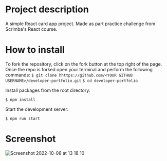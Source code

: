 # Project description

A simple React card app project. Made as part practice challenge from Scrimba's React course.

# How to install 

To fork the repository, click on the fork button at the top right of the page. Once the repo is forked open your terminal and perform the following commands: ```$ git clone hhttps://github.com/<YOUR GITHUB USERNAME>/developer-portfolio.git``` ```$ cd developer-portfolio```

Install packages from the root directory:

```$ npm install```

Start the development server:

```$ npm run start```

# Screenshot 

![Screenshot 2022-10-08 at 13 18 10](https://user-images.githubusercontent.com/91851828/194719616-b8dec7e2-327e-4dd5-a520-4afdc67e1d62.png)
